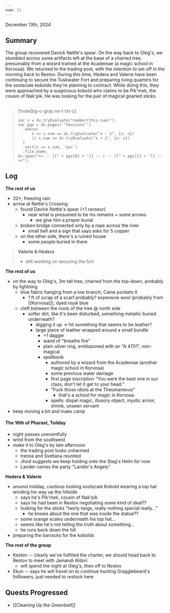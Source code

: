 ```yaml
---
num: 21
---
```

December 13th, 2024

## Summary
The group recovered Davick Nettle's spear. On the way back to Oleg's, we stumbled across some artifacts left at the base of a charred tree, presumably from a wizard trained at the Academae (a magic school in Korvosa). We returned to the trading post, with the intention to set off in the morning back to Restov. During this time, Hedera and Valerie have been continuing to secure the Tuskwater Fort and preparing living quarters for the sootscale kobolds they're planning to contract. While doing this, they were approached by a suspicious kobold who claims to be Pik'mek, the cousin of Nak'pik. He was looking for the pair of magical gnarled sticks.

##
>[!note|bg-c-gray no-t txt-c]
>```dataviewjs
>var n = dv.tryEvaluate("number(this.num)");
>var pgs = dv.pages('"Sessions"')
>	.where(
>		s => s.num == dv.tryEvaluate("x - 1", {x: n})
>		|| s.num == dv.tryEvaluate("x + 1", {x: n})
>	)
>	.sort(s => s.num, 'asc')
>	.file.name;
>dv.span("<< -- [[" + pgs[0] + "]] -- | -- [[" + pgs[1] + "]] -- >>");
>```

## Log
**The rest of us**
- 32*, freezing rain
- arrive at Nettle's Crossing
	- found Davick Nettle's spear (+1 ranseur)
		- near what is presumed to be his remains + some arrows
			- we give him a proper burial
	- broken bridge connected only by a rope across the river
		- small bell and a sign that says asks for 5 copper
	- on the other side, there's a ruined house
		- some people buried in there

> **Valerie & Hedera**
> - still working on securing the fort

**The rest of us**
- on the way to Oleg's, 3m tall tree, charred from the top-down, probably by lightning
	- blue fabric hanging from a low branch, Caine pockets it
		- 1 ft of scrap of a scarf probably? expensive wool (probably from [[Korvosa]]), dyed royal blue
	- cleft between the roots of the tree @ north side
		- softer dirt, like it's been disturbed, something metallic buried underneath?
			- digging it up -> hit something that seems to be leather?
			- large piece of leather wrapped around a small bundle
				- +1 dagger
				- wand of "breathe fire"
				- plain silver ring, emblazoned with an "A 4701", non-magical
				- spellbook
					- authored by a wizard from the Academae (another magic school in Korvosa)
					- some previous water damage
					- first page inscription "You were the best one in our class, don't let it get to your head."
					- "Fuck those idiots at the Theumanexus"
						- that's a school for magic in Korvosa
					- spells: dispel magic, illusory object, mystic armor, shrink, unseen servant
- keep moving a bit and make camp

#### The 16th of Pharast, Toilday
- night passes uneventfully
- wind from the southwest
- make it to Oleg's by late afternoon
	- the trading post looks unharmed
	- Irenna and Svetlana reunited
	- Jhod suggests we keep holding onto the Stag's Helm for now
	- Lander names the party "Lander's Angels"

**Hedera & Valerie**
- around midday, cautious looking sootscale Kobold wearing a top hat winding his way up the hillside
	- says he's Pik'mek, cousin of Nak'pik
	- says he had been in Restov negotiating some kind of deal??
	- looking for the sticks "twirly twigs, really nothing special really..."
		- he knows about the one that was inside the statue??
	- some orange scales underneath his top hat...
	- seems like he's not telling the truth about something...
	- he runs back down the hill
- preparing the barracks for the kobolds

**The rest of the group**
- Kesten -- clearly we've fulfilled the charter, we should head back to Restov to meet with Jamandi Aldori
	- will spend the night at Oleg's, then off to Restov
- Ekun -- says he will travel on to continue hunting Gragglebeard's folllowers, just needed to restock here

## Quests Progressed
- [[Cleaning Up the Greenbelt]]